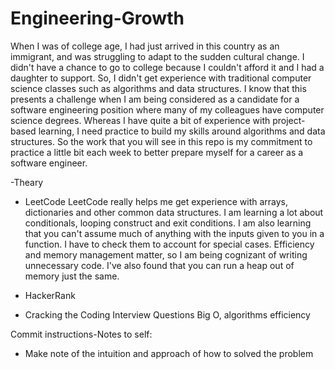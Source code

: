 # Engineering-Growth
When I was of college age, I had just arrived in this country as an immigrant, and was struggling to adapt to the sudden cultural change. I didn't have a chance to go to college because I couldn't afford it and I had a daughter to support. So, I didn't get experience with traditional computer science classes such as algorithms and data structures. I know that this presents a challenge when I am being considered as a candidate for a software engineering position where many of my colleagues have computer science degrees. Whereas I have quite a bit of experience with project-based learning, I need practice to build my skills around algorithms and data structures. So the work that you will see in this repo is my commitment to practice a little bit each week to better prepare myself for a career as a software engineer.

-Theary


* LeetCode
    LeetCode really helps me get experience with arrays, dictionaries and other common data structures. I am learning a lot about conditionals, looping construct and exit conditions. I am also learning that you can't assume much of anything with the inputs given to you in a function. I have to check them to account for special cases. Efficiency and memory management matter, so I am being cognizant of writing unnecessary code. I've also found that you can run a heap out of memory just the same.

* HackerRank

* Cracking the Coding Interview Questions
    Big O, algorithms efficiency

Commit instructions-Notes to self:
* Make note of the intuition and approach of how to solved the problem
